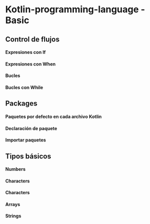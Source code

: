 # Kotlin-programming-language - Basic

## Control de flujos

#### Expresiones con If

#### Expresiones con When

#### Bucles

#### Bucles con While

## Packages

#### Paquetes por defecto en cada archivo Kotlin

#### Declaración de paquete

#### Importar paquetes

## Tipos básicos

#### Numbers

#### Characters

#### Characters

#### Arrays

#### Strings